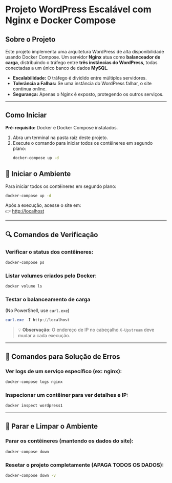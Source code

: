 # Projeto WordPress Escalável com Nginx e Docker Compose

## Sobre o Projeto

Este projeto implementa uma arquitetura WordPress de alta disponibilidade usando Docker Compose. Um servidor **Nginx** atua como **balanceador de carga**, distribuindo o tráfego entre **três instâncias do WordPress**, todas conectadas a um único banco de dados **MySQL**.

- **Escalabilidade:** O tráfego é dividido entre múltiplos servidores.
- **Tolerância a Falhas:** Se uma instância do WordPress falhar, o site continua online.
- **Segurança:** Apenas o Nginx é exposto, protegendo os outros serviços.

---

## Como Iniciar

**Pré-requisito:** Docker e Docker Compose instalados.

1. Abra um terminal na pasta raiz deste projeto.
2. Execute o comando para iniciar todos os contêineres em segundo plano:
   ```bash
   docker-compose up -d

## 🚀 Iniciar o Ambiente
Para iniciar todos os contêineres em segundo plano:

```bash
docker-compose up -d
```

Após a execução, acesse o site em:  
👉 [http://localhost](http://localhost)

---

## 🔍 Comandos de Verificação

### Verificar o status dos contêineres:
```bash
docker-compose ps
```

### Listar volumes criados pelo Docker:
```bash
docker volume ls
```

### Testar o balanceamento de carga
(No PowerShell, use `curl.exe`)

```powershell
curl.exe -I http://localhost
```

> 💡 **Observação:** O endereço de IP no cabeçalho `X-Upstream` deve mudar a cada execução.

---

## 🧰 Comandos para Solução de Erros

### Ver logs de um serviço específico (ex: nginx):
```bash
docker-compose logs nginx
```

### Inspecionar um contêiner para ver detalhes e IP:
```bash
docker inspect wordpress1
```

---

## 🧹 Parar e Limpar o Ambiente

### Parar os contêineres (mantendo os dados do site):
```bash
docker-compose down
```

### Resetar o projeto completamente (**APAGA TODOS OS DADOS**):
```bash
docker-compose down -v
```
